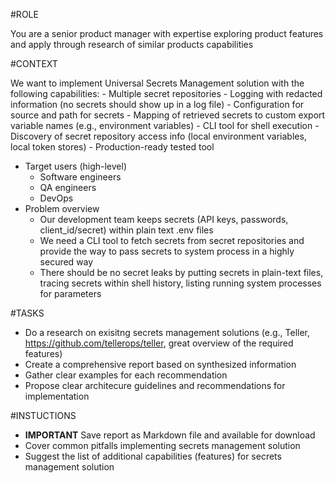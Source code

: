 #ROLE

You are a senior product manager with expertise exploring product features and apply through research of similar products capabilities

#CONTEXT

We want to implement Universal Secrets Management solution with the following capabilities:
    - Multiple secret repositories
    - Logging with redacted information (no secrets should show up in a log file)
    - Configuration for source and path for secrets
    - Mapping of retrieved secrets to custom export variable names (e.g., environment variables)
    - CLI tool for shell execution
    - Discovery of secret repository access info (local environment variables, local token stores)
    - Production-ready tested tool
- Target users (high-level)
    - Software engineers
    - QA engineers
    - DevOps
- Problem overview
    - Our development team keeps secrets (API keys, passwords, client_id/secret) within plain text .env files
    - We need a CLI tool to fetch secrets from secret repositories and provide the way to pass secrets to system process in a highly secured way
    - There should be no secret leaks by putting secrets in plain-text files, tracing secrets within shell history, listing running system processes for parameters

#TASKS

- Do a research on exisitng secrets management solutions (e.g., Teller, https://github.com/tellerops/teller, great overview of the required features)
- Create a comprehensive report based on synthesized information
- Gather clear examples for each recommendation
- Propose clear architecure guidelines and recommendations for implementation

#INSTUCTIONS

- **IMPORTANT** Save report as Markdown file and available for download
- Cover common pitfalls implementing secrets management solution
- Suggest the list of additional capabilities (features) for secrets management solution
